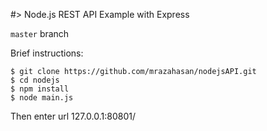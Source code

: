 #> Node.js REST API Example with Express



`master` branch

Brief instructions:

```
$ git clone https://github.com/mrazahasan/nodejsAPI.git
$ cd nodejs
$ npm install
$ node main.js
```

Then enter url 127.0.0.1:80801/

